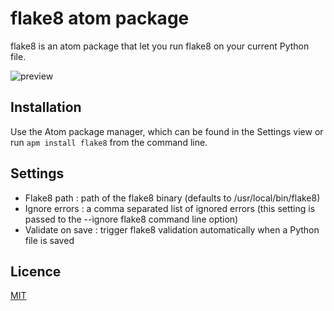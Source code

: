 # flake8 atom package

flake8 is an atom package that let you run flake8 on your current Python file.

![preview](https://raw.github.com/julozi/atom-flake8/master/preview.png)

## Installation

Use the Atom package manager, which can be found in the Settings view or
run `apm install flake8` from the command line.

## Settings

- Flake8 path : path of the flake8 binary (defaults to /usr/local/bin/flake8)
- Ignore errors : a comma separated list of ignored errors (this setting is passed to the --ignore flake8 command line option)
- Validate on save : trigger flake8 validation automatically when a Python file is saved

## Licence

[MIT](http://opensource.org/licenses/MIT)
